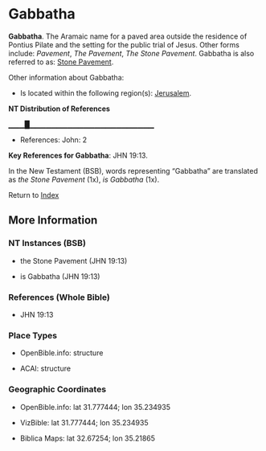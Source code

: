 # Gabbatha
**Gabbatha**. 
The Aramaic name for a paved area outside the residence of Pontius Pilate and the setting for the public trial of Jesus. 
Other forms include: 
*Pavement*, *The Pavement*, *The Stone Pavement*. 
Gabbatha is also referred to as: 
[Stone Pavement](StonePavement.md). 




Other information about Gabbatha:


* Is located within the following region(s): 
[Jerusalem](Jerusalem.md). 


**NT Distribution of References**

▁▁▁█▁▁▁▁▁▁▁▁▁▁▁▁▁▁▁▁▁▁▁▁▁▁▁
* References: John: 2



**Key References for Gabbatha**: 
JHN 19:13. 




In the New Testament (BSB), words representing “Gabbatha” are translated as 
*the Stone Pavement* (1x), *is Gabbatha* (1x). 


Return to [Index](00-Index.md)

## More Information

### NT Instances (BSB)

* the Stone Pavement (JHN 19:13)

* is Gabbatha (JHN 19:13)



### References (Whole Bible)

* JHN 19:13


### Place Types

* OpenBible.info: structure

* ACAI: structure



### Geographic Coordinates

* OpenBible.info: lat 31.777444; lon 35.234935

* VizBible: lat 31.777444; lon 35.234935

* Biblica Maps: lat 32.67254; lon 35.21865




